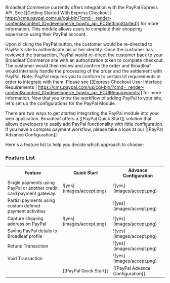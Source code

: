 Broadleaf Commerce currently offers integration with the PayPal Express API. See [[Getting Started With Express Checkout | https://cms.paypal.com/us/cgi-bin/?cmd=_render-content&content_ID=developer/e_howto_api_ECGettingStarted]] for more information. This module allows users to complete their shopping experience using their PayPal account.

Upon clicking the PayPal button, the customer would be re-directed to PayPal's site to authenticate his or her identity. 
Once the customer has reviewed the transaction, PayPal would re-direct the customer back to your Broadleaf Commerce site with an authorization token to complete checkout. 
The customer would then review and confirm the order and Broadleaf would internally handle the processing of the order and the settlement with PayPal. Note: PayPal requires you to conform to certain UI requirements in order to integrate with them. Please see [[Express Checkout User Interface Requirements | https://cms.paypal.com/us/cgi-bin/?cmd=_render-content&content_ID=developer/e_howto_api_ECUIRequirements]] for more information.
Now that you know the workflow of adding PayPal to your site, let's set up the configurations for the PayPal Module.

There are two ways to get started integrating the PayPal module into your web application. 
Broadleaf offers a [[PayPal Quick Start]] solution that allows developers to easily add PayPal functionality with little configuration.
If you have a complex payment workflow, please take a look at our [[PayPal Advance Configuration]]

Here's a feature list to help you decide which approach to choose:

### Feature List
<table>
  <tr>
    <th>Feature</th>
    <th>Quick Start</th>
    <th>Advance Configuration</th>
  </tr>
  <tr>
    <td>Single payments using PayPal or another credit card payment gateway. </td>
    <td>![yes](images/accept.png)</td>
    <td>![yes](images/accept.png)</td>
  </tr>
  <tr>
    <td>Partial payments using custom defined payment activities </td>
    <td></td>
    <td>![yes](images/accept.png)</td>
  </tr>
  <tr>
    <td>Capture shipping address on PayPal </td>
    <td>![yes](images/accept.png)</td>
    <td>![yes](images/accept.png)</td>
  </tr>
  <tr>
    <td>Saving PayPal details to Broadleaf profile </td>
    <td></td>
    <td>![yes](images/accept.png)</td>
  </tr>
  <tr>
    <td>Refund Transaction</td>
    <td></td>
    <td>![yes](images/accept.png)</td>
  </tr>
  <tr>
    <td>Void Transaction</td>
    <td></td>
    <td>![yes](images/accept.png)</td>
  </tr>
    <td></td>
    <td>[[PayPal Quick Start]]</td>
    <td>[[PayPal Advance Configuration]]</td>
  </tr>  
</table>